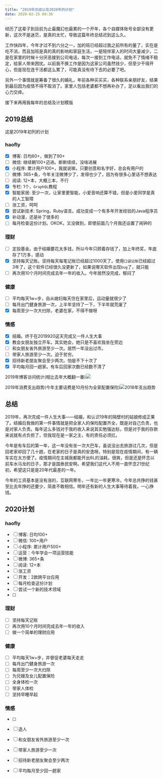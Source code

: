 ```yaml
---
title: "2019年总结以及2020年的计划"
date: 2020-02-25 09:36
---
```


经历了这辈子到目前为止最魔幻也最累的一个开年，各个自媒体账号全部没有更新，这次不是迷茫，是真的太忙，导致这篇年终总结迟到这么久。

工作快四年，今年才过不到六分之一，加的班已经超过我之前所有的量了，实在是吃不消，而且加班是真的真的影响和家庭生活，一是陪伴家人的时间大量减少，二是在家里的时候十分厌恶接到公司电话，每次一接到工作电话，就免不了情绪不稳定，给家人带来困扰。以前我不换工作是因为这家公司虽然钱少，但至少干得开心，但是现在连干活都这么累了，可能真没有待下去的必要了吧。

另外一个事情就是筹备了很久的婚礼，年前各种买买买，各种联系亲朋好友，结果到最后因为疫情不得不取消了。家里人包括老婆都不想再补办了，足以看出我们的心力交瘁。

接下来再用我每年的总结及计划模版

## 2019总结

这是2019年初列的计划
### haofly

- [x] 博客: 日均60+，做到了90+
- [ ] 微信: 继续朝100+迈进。断断续续，没啥进展
- [x] 小程序: 累计用户100+，我就说嘛，只要创意和名字好，总会有用户的
- [ ] 微博: 365+条，今年关注微博少了，发得也少了，因为有很多心里话不想表达
- [ ] 阅读: 12+本，大概三本，不行
- [x] 专栏: 1个，`GraphQL`教程
- [x] 智能家居: 至少一次，让家里更智能，小爱音响还算不错，但是小爱同学是真的人工智障
- [ ] 涨工资，呵呵
- [x] 尝试新技术: Spring，Ruby语言。成功变成一个有多年开发经验的Java程序员
- [x] 补动漫，还是补了很多的
- [ ] 每月检查这份计划。OKOK，又没做到，即使前面几个月我还设置了闹钟的

### 理财

- [ ] 定投基金。由于结婚要花太多钱，所以今年只顾着存钱了，加上年终奖，年底存了1万多，感动
- [x] 坚持每天记账。坚持每天每笔记账已经超过1000天了。使用`口袋记账`已经超过3年了，这个软件已经很久没更新了，如果说哪天软件出现`bug`了，就只能
- [ ] 再次用10个月时间完成去年一年的收入。今年居然没完成，郁闷了

### 健康

- [ ] 平均每天1w+步，自从媳妇每天住在家里后，运动量就很少了
- [ ] 每月出门健身旅游一次，上半年坚持了一下，下半年就荒废了
- [x] 每周至少一次大扫除，老婆在家，不得不做呀

### 情感

- [x] 结婚。终于在2019920这天完成又一件人生大事
- [x] 教会女朋友独立开车。其实她会，她只是不喜欢我坐在旁边
- [ ] 和女朋友省外旅游至少一次。居然一年没出过市。
- [ ] 带家人旅游至少一次。迫于贫穷。
- [x] 招待新老朋友聚会至少两次。怕是不下十次了
- [x] 平均每月回一趟家。有车后回家次数已经数不清了

2019年博客访问统计(相比去年大概翻一番)![](https://haofly.net/uploads/2019-to-2020_01.png)

2019年消费支出趋势(今年主要话费是10月份为全家配置保险)![2018年支出趋势](https://haofly.net/uploads/2019-to-2020_02.jpeg)

<!--more-->

## 总结

2019年，再次完成一件人生大事——结婚，和认识19年的隔壁村的姑娘修成正果了。结婚后我做的第一件事情就是把全家人的保险配置齐全，既是对自己负责，也是对家人负责。每年这么多钱对于我的收入来说其实勉强达标，但是对于我的存款来说就有点负担了，但我现在是一家之主，有的责任必须扛。

今年是有车后的第一年，这一年没有坐一次大巴车，虽说没出去旅游过几次，但是回老家却回了几十趟，在老家的日子是真的安逸呀。特别是现在疫情期间，有一辆车实在太方便了。疫情期间在主城我都能开出6L的油耗，很爽，但是还是怀念以前车水马龙的日子，那才是国泰民安啊。希望我们这代人不用一直怀念21世纪初，希望这只是是20年代最差的一年。

今年的工资基本是没有涨的，互联网寒冬，一年比一年更寒冷，今年总共挣的钱甚至比去年挣的还要少，简直不敢相信。明年还有新的人生大事等待着我，一心挣钱。


## 2020计划
### haofly

- [ ] 博客: 日均100+
- [ ] 微信: 100+用户
- [ ] 小程序: 累计用户500+
- [ ] 运营：今年学会一项运营技能
- [ ] 微博: 365+条
- [ ] 阅读: 12+本
- [ ] 涨工资
- [ ] 开发：2款跨平台应用
- [ ] 每月检查这份计划
- [ ] 尝试一个新的技术领域
- [ ] 

### 理财

- [ ] 坚持每天记账
- [ ] 再次用10个月时间完成去年一年的收入
- [ ] 做一个简单的理财应用

### 健康

- [ ] 平均每天1w+步，并督促老婆每天走走
- [ ] 每月出门健身旅游一次
- [ ] 每周至少一次大扫除
- [ ] 为兄嫂及女儿配置保险
- [ ] 全身体检一次
- [ ] 带家人体检
- [ ] 坚持早睡早起

### 情感

- [ ] 
- [ ] 造人
- [ ] 和女朋友省外旅游至少一次
- [ ] 带家人旅游至少一次
- [ ] 招待新老朋友聚会至少两次
- [ ] 平均每月至少回一趟家





